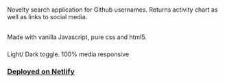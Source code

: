 
# 
Novelty  search application for Github usernames.
Returns activity chart as well as links to social media.
## 
Made with vanilla Javascript, pure css and html5.
### 
Light/ Dark toggle.
100% media responsive

### [Deployed on Netlify](https://graceful-pika-7ef990.netlify.app/)